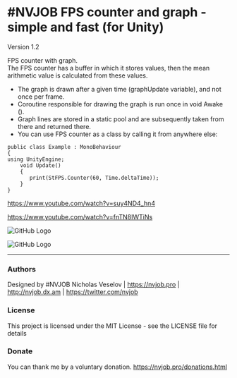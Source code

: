 # #NVJOB FPS counter and graph - simple and fast (for Unity)

Version 1.2

FPS counter with graph.<br>
The FPS counter has a buffer in which it stores values, then the mean arithmetic value is calculated from these values.

- The graph is drawn after a given time (graphUpdate variable), and not once per frame.<br>
- Coroutine responsible for drawing the graph is run once in void Awake ().<br>
- Graph lines are stored in a static pool and are subsequently taken from there and returned there.<br>
- You can use FPS counter as a class by calling it from anywhere else:
```
public class Example : MonoBehaviour
{
using UnityEngine;
    void Update()
    {
       print(StFPS.Counter(60, Time.deltaTime));       
    }
}
```

https://www.youtube.com/watch?v=suy4ND4_hn4

https://www.youtube.com/watch?v=fnTN8IWTiNs

![GitHub Logo](https://github.com/nvjob/Unity-FPS-Counter/blob/master/Images/Unity-FPS-Counter-1.png?raw=true)

![GitHub Logo](https://github.com/nvjob/Unity-FPS-Counter/blob/master/Images/Unity-FPS-Counter-0.png?raw=true)

------------------------------------

### Authors
Designed by #NVJOB Nicholas Veselov | https://nvjob.pro | http://nvjob.dx.am | https://twitter.com/nvjob

### License
This project is licensed under the MIT License - see the LICENSE file for details

### Donate
You can thank me by a voluntary donation. https://nvjob.pro/donations.html
